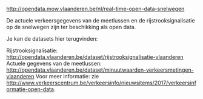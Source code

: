 http://opendata.mow.vlaanderen.be/nl/real-time-open-data-snelwegen

De actuele verkeersgegevens van de meetlussen en de rijstrooksignalisatie op de snelwegen zijn ter beschikking als open data.

Je kan de datasets hier terugvinden:

Rijstrooksignalisatie: http://opendata.vlaanderen.be/dataset/rijstrooksignalisatie-vlaanderen
Actuele gegevens van de meetlussen: http://opendata.vlaanderen.be/dataset/minuutwaarden-verkeersmetingen-vlaanderen
Voor meer informatie: zie http://www.verkeerscentrum.be/verkeersinfo/nieuwsitems/2017/verkeersinformatie-open-data.